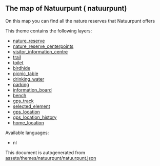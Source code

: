 

 The map of Natuurpunt ( natuurpunt) 
-------------------------------------



On this map you can find all the nature reserves that Natuurpunt offers 

This theme contains the following layers:



  - [nature_reserve](../Layers/nature_reserve.md)
  - [nature_reserve_centerpoints](../Layers/nature_reserve_centerpoints.md)
  - [visitor_information_centre](../Layers/visitor_information_centre.md)
  - [trail](../Layers/trail.md)
  - [toilet](../Layers/toilet.md)
  - [birdhide](../Layers/birdhide.md)
  - [picnic_table](../Layers/picnic_table.md)
  - [drinking_water](../Layers/drinking_water.md)
  - [parking](../Layers/parking.md)
  - [information_board](../Layers/information_board.md)
  - [bench](../Layers/bench.md)
  - [gps_track](../Layers/gps_track.md)
  - [selected_element](../Layers/selected_element.md)
  - [gps_location](../Layers/gps_location.md)
  - [gps_location_history](../Layers/gps_location_history.md)
  - [home_location](../Layers/home_location.md)


Available languages:



  - nl
 

This document is autogenerated from [assets/themes/natuurpunt/natuurpunt.json](https://github.com/pietervdvn/MapComplete/blob/develop/assets/themes/natuurpunt/natuurpunt.json)